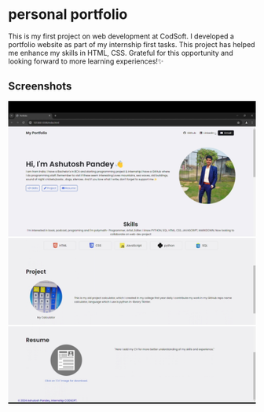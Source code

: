 # personal portfolio
This is my first project on web development at CodSoft. I developed a portfolio website as part of my internship first tasks. This project has helped me enhance my skills in HTML, CSS. Grateful for this opportunity and looking forward to more learning experiences!✨

## Screenshots

![App Screenshot](https://github.com/AshutoshPdy22/codsoft_portfolio/blob/99ed8596506fe38354a4867d378f82e8bd6379de/Image/Repo%20readme/IMG_20240722_112226.jpg)
![App Screenshot](https://github.com/AshutoshPdy22/codsoft_portfolio/blob/5396271dcbe0643baf52dc4104997ed0d670629b/Image/Repo%20readme/IMG_20240722_112533.jpg)
![App Screenshot](https://github.com/AshutoshPdy22/codsoft_portfolio/blob/5396271dcbe0643baf52dc4104997ed0d670629b/Image/Repo%20readme/IMG_20240722_112554.jpg)

